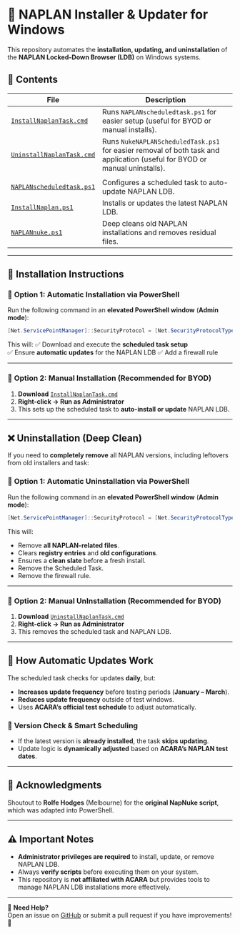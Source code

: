 # 🏫 NAPLAN Installer & Updater for Windows

This repository automates the **installation, updating, and uninstallation** of the **NAPLAN Locked-Down Browser (LDB)** on Windows systems.

## 📂 Contents

| File | Description |
|------|------------|
| [`InstallNaplanTask.cmd`](InstallNaplanTask.cmd) | Runs `NAPLANscheduledtask.ps1` for easier setup (useful for BYOD or manual installs). |
| [`UninstallNaplanTask.cmd`](UninstallNaplanTask.cmd) | Runs `NukeNAPLANScheduledTask.ps1` for easier removal of both task and application (useful for BYOD or manual uninstalls). |
||
| [`NAPLANscheduledtask.ps1`](bin/NAPLANscheduledtask.ps1) | Configures a scheduled task to auto-update NAPLAN LDB. |
| [`InstallNaplan.ps1`](bin/InstallNaplan.ps1) | Installs or updates the latest NAPLAN LDB. |
| [`NAPLANnuke.ps1`](bin/NAPLANnuke.ps1) | Deep cleans old NAPLAN installations and removes residual files. |

---

## 🚀 Installation Instructions

### 🔹 **Option 1: Automatic Installation via PowerShell**
Run the following command in an **elevated PowerShell window** (**Admin mode**):

```powershell
[Net.ServicePointManager]::SecurityProtocol = [Net.SecurityProtocolType]::Tls12; Invoke-Expression (Invoke-RestMethod -UseBasicParsing -Uri "https://raw.githubusercontent.com/MacsInSpace/NAPLAN_Installer_Updater/main/Windows/bin/NAPLANscheduledtask.ps1")
```

This will:
✅ Download and execute the **scheduled task setup**  
✅ Ensure **automatic updates** for the NAPLAN LDB
✅ Add a firewall rule

---

### 🔹 **Option 2: Manual Installation (Recommended for BYOD)**
1. **Download** [`InstallNaplanTask.cmd`](InstallNaplanTask.cmd)  
2. **Right-click → Run as Administrator**  
3. This sets up the scheduled task to **auto-install or update** NAPLAN LDB.

---

## ❌ Uninstallation (Deep Clean)
If you need to **completely remove** all NAPLAN versions, including leftovers from old installers and task:
### 🔹 **Option 1: Automatic Uninstallation via PowerShell**
Run the following command in an **elevated PowerShell window** (**Admin mode**):

```powershell
[Net.ServicePointManager]::SecurityProtocol = [Net.SecurityProtocolType]::Tls12; Invoke-Expression (Invoke-RestMethod -UseBasicParsing -Uri "https://raw.githubusercontent.com/MacsInSpace/NAPLAN_Installer_Updater/main/Windows/bin/NukeScheduledTask.ps1")
```

This will:
   - Remove **all NAPLAN-related files**.
   - Clears **registry entries** and **old configurations**.
   - Ensures a **clean slate** before a fresh install.
   - Remove the Scheduled Task.
   - Remove the firewall rule.

---

### 🔹 **Option 2: Manual UnInstallation (Recommended for BYOD)**
1. **Download** [`UninstallNaplanTask.cmd`](UninstallNaplanTask.cmd)  
2. **Right-click → Run as Administrator**  
3. This removes the scheduled task and NAPLAN LDB.

---

## 🔄 How Automatic Updates Work
The scheduled task checks for updates **daily**, but:
- **Increases update frequency** before testing periods (**January – March**).  
- **Reduces update frequency** outside of test windows.  
- Uses **ACARA’s official test schedule** to adjust automatically.  

### 📝 **Version Check & Smart Scheduling**
- If the latest version is **already installed**, the task **skips updating**.
- Update logic is **dynamically adjusted** based on **ACARA’s NAPLAN test dates**.

---

## 🙌 Acknowledgments
Shoutout to **Rolfe Hodges** (Melbourne) for the **original NapNuke script**, which was adapted into PowerShell.

---

## ⚠️ Important Notes
- **Administrator privileges are required** to install, update, or remove NAPLAN LDB.
- Always **verify scripts** before executing them on your system.
- This repository is **not affiliated with ACARA** but provides tools to manage NAPLAN LDB installations more effectively.

---

📌 **Need Help?**  
Open an issue on [GitHub](https://github.com/MacsInSpace/NAPLAN_Installer_Updater/issues) or submit a pull request if you have improvements! 🚀


